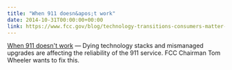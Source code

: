 ```yaml
---
title: "When 911 doesn&apos;t work"
date: 2014-10-31T00:00:00+00:00
link: https://www.fcc.gov/blog/technology-transitions-consumers-matter-most
---
```

[When 911 doesn&apos;t work](https://www.fcc.gov/blog/technology-transitions-consumers-matter-most) &mdash; 
 Dying technology stacks and mismanaged upgrades are affecting the reliability of the 911 service. FCC Chairman Tom Wheeler wants to fix this.
